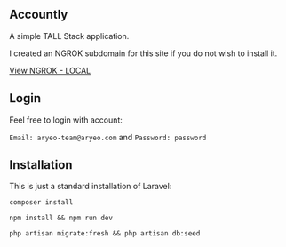 ## Accountly

A simple TALL Stack application.

I created an NGROK subdomain for this site if you do not wish to install it.

[View NGROK - LOCAL](http://accountly.ngrok.io)

## Login

Feel free to login with account:

`Email: aryeo-team@aryeo.com` and
`Password: password`

## Installation

This is just a standard installation of Laravel:

`composer install`

`npm install && npm run dev`

`php artisan migrate:fresh && php artisan db:seed`

